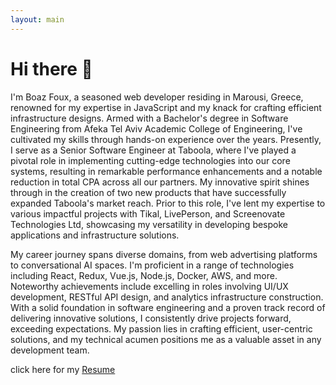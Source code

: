 ```yaml
---
layout: main
---
```

# Hi there 👋

I'm Boaz Foux, a seasoned web developer residing in Marousi, Greece, renowned for my expertise in JavaScript and my knack for crafting efficient infrastructure designs. Armed with a Bachelor's degree in Software Engineering from Afeka Tel Aviv Academic College of Engineering, I've cultivated my skills through hands-on experience over the years. Presently, I serve as a Senior Software Engineer at Taboola, where I've played a pivotal role in implementing cutting-edge technologies into our core systems, resulting in remarkable performance enhancements and a notable reduction in total CPA across all our partners. My innovative spirit shines through in the creation of two new products that have successfully expanded Taboola's market reach. Prior to this role, I've lent my expertise to various impactful projects with Tikal, LivePerson, and Screenovate Technologies Ltd, showcasing my versatility in developing bespoke applications and infrastructure solutions.

My career journey spans diverse domains, from web advertising platforms to conversational AI spaces. I'm proficient in a range of technologies including React, Redux, Vue.js, Node.js, Docker, AWS, and more. Noteworthy achievements include excelling in roles involving UI/UX development, RESTful API design, and analytics infrastructure construction. With a solid foundation in software engineering and a proven track record of delivering innovative solutions, I consistently drive projects forward, exceeding expectations. My passion lies in crafting efficient, user-centric solutions, and my technical acumen positions me as a valuable asset in any development team.

click here for my [Resume](/CV)
